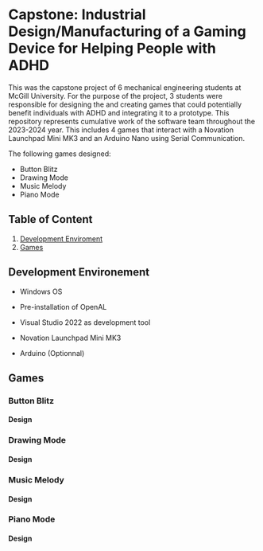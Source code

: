 # Capstone: Industrial Design/Manufacturing of a Gaming Device for Helping People with ADHD
This was the capstone project of 6 mechanical engineering students at McGill University. For the purpose of the project, 3 students were responsible for designing the and creating games that could potentially benefit individuals with ADHD and integrating it to a prototype. This repository represents cumulative work of the software team throughout the 2023-2024 year.
This includes 4 games that interact with a Novation Launchpad Mini MK3 and an Arduino Nano using Serial Communication.

The following games designed:
- Button Blitz
- Drawing Mode
- Music Melody
- Piano Mode

## Table of Content
1. [Development Enviroment](#development-environment)
2. [Games](#games)

## Development Environement
- Windows OS
- Pre-installation of OpenAL
- Visual Studio 2022 as development tool
- Novation Launchpad Mini MK3

- Arduino (Optionnal)

## Games
### Button Blitz
#### Design
### Drawing Mode
#### Design
### Music Melody
#### Design
### Piano Mode
#### Design




 
